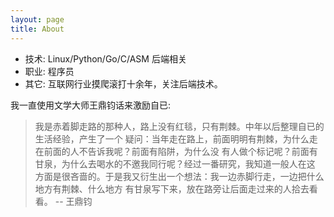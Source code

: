 ```yaml
---
layout: page
title: About
---
```


  * 技术: Linux/Python/Go/C/ASM 后端相关
  * 职业: 程序员
  * 其它: 互联网行业摸爬滚打十余年，关注后端技术。


我一直使用文学大师王鼎钧话来激励自已:

> 我是赤着脚走路的那种人，路上没有红毯，只有荆棘。中年以后整理自已的生活经验，产生了一个
> 疑问：当年走在路上，前面明明有荆棘，为什么走在前面的人不告诉我呢？前面有陷阱，为什么没
> 有人做个标记呢？前面有甘泉，为什么去喝水的不邀我同行呢？经过一番研究，我知道一般人在这
> 方面是很吝啬的。于是我又衍生出一个想法：我一边赤脚行走，一边把什么地方有荆棘、什么地方
> 有甘泉写下来，放在路旁让后面走过来的人拾去看看。    -- 王鼎钧
